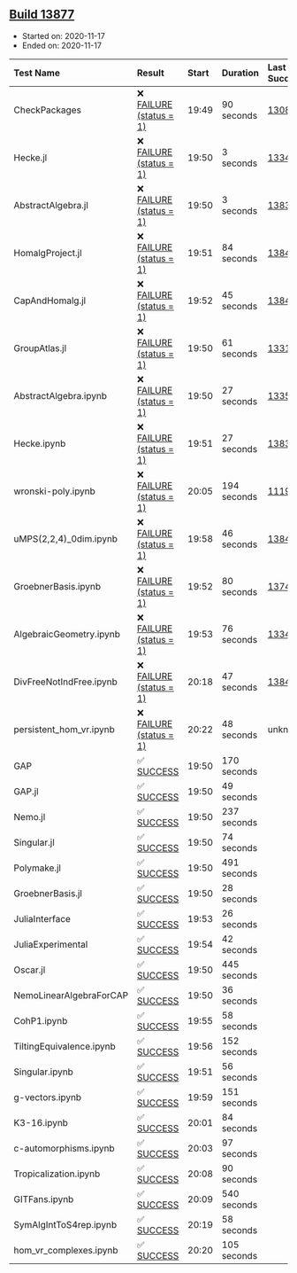 ## [Build 13877](https://oscarci.mathematik.uni-kl.de/job/oscar/13877/)

* Started on: 2020-11-17
* Ended on: 2020-11-17

| Test Name    | Result | Start | Duration | Last Success | First Failure |
|:-------------|:-------|:------|:---------|:-------------|:--------------|
| CheckPackages | ❌ [FAILURE (status = 1)](https://oscarci.mathematik.uni-kl.de/job/oscar/13877/artifact/logs/build-13877/CheckPackages.log) | 19:49 | 90 seconds | [13085](https://oscarci.mathematik.uni-kl.de/job/oscar/13085/) | [13086](https://oscarci.mathematik.uni-kl.de/job/oscar/13086/) |
| Hecke.jl | ❌ [FAILURE (status = 1)](https://oscarci.mathematik.uni-kl.de/job/oscar/13877/artifact/logs/build-13877/Hecke.jl.log) | 19:50 | 3 seconds | [13341](https://oscarci.mathematik.uni-kl.de/job/oscar/13341/) | [13342](https://oscarci.mathematik.uni-kl.de/job/oscar/13342/) |
| AbstractAlgebra.jl | ❌ [FAILURE (status = 1)](https://oscarci.mathematik.uni-kl.de/job/oscar/13877/artifact/logs/build-13877/AbstractAlgebra.jl.log) | 19:50 | 3 seconds | [13837](https://oscarci.mathematik.uni-kl.de/job/oscar/13837/) | [13838](https://oscarci.mathematik.uni-kl.de/job/oscar/13838/) |
| HomalgProject.jl | ❌ [FAILURE (status = 1)](https://oscarci.mathematik.uni-kl.de/job/oscar/13877/artifact/logs/build-13877/HomalgProject.jl.log) | 19:51 | 84 seconds | [13845](https://oscarci.mathematik.uni-kl.de/job/oscar/13845/) | [13846](https://oscarci.mathematik.uni-kl.de/job/oscar/13846/) |
| CapAndHomalg.jl | ❌ [FAILURE (status = 1)](https://oscarci.mathematik.uni-kl.de/job/oscar/13877/artifact/logs/build-13877/CapAndHomalg.jl.log) | 19:52 | 45 seconds | [13845](https://oscarci.mathematik.uni-kl.de/job/oscar/13845/) | [13846](https://oscarci.mathematik.uni-kl.de/job/oscar/13846/) |
| GroupAtlas.jl | ❌ [FAILURE (status = 1)](https://oscarci.mathematik.uni-kl.de/job/oscar/13877/artifact/logs/build-13877/GroupAtlas.jl.log) | 19:50 | 61 seconds | [13311](https://oscarci.mathematik.uni-kl.de/job/oscar/13311/) | [13312](https://oscarci.mathematik.uni-kl.de/job/oscar/13312/) |
| AbstractAlgebra.ipynb | ❌ [FAILURE (status = 1)](https://oscarci.mathematik.uni-kl.de/job/oscar/13877/artifact/logs/build-13877/AbstractAlgebra.ipynb.log) | 19:50 | 27 seconds | [13355](https://oscarci.mathematik.uni-kl.de/job/oscar/13355/) | [13356](https://oscarci.mathematik.uni-kl.de/job/oscar/13356/) |
| Hecke.ipynb | ❌ [FAILURE (status = 1)](https://oscarci.mathematik.uni-kl.de/job/oscar/13877/artifact/logs/build-13877/Hecke.ipynb.log) | 19:51 | 27 seconds | [13837](https://oscarci.mathematik.uni-kl.de/job/oscar/13837/) | [13838](https://oscarci.mathematik.uni-kl.de/job/oscar/13838/) |
| wronski-poly.ipynb | ❌ [FAILURE (status = 1)](https://oscarci.mathematik.uni-kl.de/job/oscar/13877/artifact/logs/build-13877/wronski-poly.ipynb.log) | 20:05 | 194 seconds | [11192](https://oscarci.mathematik.uni-kl.de/job/oscar/11192/) | [11193](https://oscarci.mathematik.uni-kl.de/job/oscar/11193/) |
| uMPS(2,2,4)_0dim.ipynb | ❌ [FAILURE (status = 1)](https://oscarci.mathematik.uni-kl.de/job/oscar/13877/artifact/logs/build-13877/uMPS-2-2-4-_0dim.ipynb.log) | 19:58 | 46 seconds | [13841](https://oscarci.mathematik.uni-kl.de/job/oscar/13841/) | [13842](https://oscarci.mathematik.uni-kl.de/job/oscar/13842/) |
| GroebnerBasis.ipynb | ❌ [FAILURE (status = 1)](https://oscarci.mathematik.uni-kl.de/job/oscar/13877/artifact/logs/build-13877/GroebnerBasis.ipynb.log) | 19:52 | 80 seconds | [13748](https://oscarci.mathematik.uni-kl.de/job/oscar/13748/) | [13749](https://oscarci.mathematik.uni-kl.de/job/oscar/13749/) |
| AlgebraicGeometry.ipynb | ❌ [FAILURE (status = 1)](https://oscarci.mathematik.uni-kl.de/job/oscar/13877/artifact/logs/build-13877/AlgebraicGeometry.ipynb.log) | 19:53 | 76 seconds | [13341](https://oscarci.mathematik.uni-kl.de/job/oscar/13341/) | [13342](https://oscarci.mathematik.uni-kl.de/job/oscar/13342/) |
| DivFreeNotIndFree.ipynb | ❌ [FAILURE (status = 1)](https://oscarci.mathematik.uni-kl.de/job/oscar/13877/artifact/logs/build-13877/DivFreeNotIndFree.ipynb.log) | 20:18 | 47 seconds | [13845](https://oscarci.mathematik.uni-kl.de/job/oscar/13845/) | [13846](https://oscarci.mathematik.uni-kl.de/job/oscar/13846/) |
| persistent_hom_vr.ipynb | ❌ [FAILURE (status = 1)](https://oscarci.mathematik.uni-kl.de/job/oscar/13877/artifact/logs/build-13877/persistent_hom_vr.ipynb.log) | 20:22 | 48 seconds | unknown | unknown |
| GAP | ✅ [SUCCESS](https://oscarci.mathematik.uni-kl.de/job/oscar/13877/artifact/logs/build-13877/GAP.log) | 19:50 | 170 seconds |  |  |
| GAP.jl | ✅ [SUCCESS](https://oscarci.mathematik.uni-kl.de/job/oscar/13877/artifact/logs/build-13877/GAP.jl.log) | 19:50 | 49 seconds |  |  |
| Nemo.jl | ✅ [SUCCESS](https://oscarci.mathematik.uni-kl.de/job/oscar/13877/artifact/logs/build-13877/Nemo.jl.log) | 19:50 | 237 seconds |  |  |
| Singular.jl | ✅ [SUCCESS](https://oscarci.mathematik.uni-kl.de/job/oscar/13877/artifact/logs/build-13877/Singular.jl.log) | 19:50 | 74 seconds |  |  |
| Polymake.jl | ✅ [SUCCESS](https://oscarci.mathematik.uni-kl.de/job/oscar/13877/artifact/logs/build-13877/Polymake.jl.log) | 19:50 | 491 seconds |  |  |
| GroebnerBasis.jl | ✅ [SUCCESS](https://oscarci.mathematik.uni-kl.de/job/oscar/13877/artifact/logs/build-13877/GroebnerBasis.jl.log) | 19:50 | 28 seconds |  |  |
| JuliaInterface | ✅ [SUCCESS](https://oscarci.mathematik.uni-kl.de/job/oscar/13877/artifact/logs/build-13877/JuliaInterface.log) | 19:53 | 26 seconds |  |  |
| JuliaExperimental | ✅ [SUCCESS](https://oscarci.mathematik.uni-kl.de/job/oscar/13877/artifact/logs/build-13877/JuliaExperimental.log) | 19:54 | 42 seconds |  |  |
| Oscar.jl | ✅ [SUCCESS](https://oscarci.mathematik.uni-kl.de/job/oscar/13877/artifact/logs/build-13877/Oscar.jl.log) | 19:50 | 445 seconds |  |  |
| NemoLinearAlgebraForCAP | ✅ [SUCCESS](https://oscarci.mathematik.uni-kl.de/job/oscar/13877/artifact/logs/build-13877/NemoLinearAlgebraForCAP.log) | 19:50 | 36 seconds |  |  |
| CohP1.ipynb | ✅ [SUCCESS](https://oscarci.mathematik.uni-kl.de/job/oscar/13877/artifact/logs/build-13877/CohP1.ipynb.log) | 19:55 | 58 seconds |  |  |
| TiltingEquivalence.ipynb | ✅ [SUCCESS](https://oscarci.mathematik.uni-kl.de/job/oscar/13877/artifact/logs/build-13877/TiltingEquivalence.ipynb.log) | 19:56 | 152 seconds |  |  |
| Singular.ipynb | ✅ [SUCCESS](https://oscarci.mathematik.uni-kl.de/job/oscar/13877/artifact/logs/build-13877/Singular.ipynb.log) | 19:51 | 56 seconds |  |  |
| g-vectors.ipynb | ✅ [SUCCESS](https://oscarci.mathematik.uni-kl.de/job/oscar/13877/artifact/logs/build-13877/g-vectors.ipynb.log) | 19:59 | 151 seconds |  |  |
| K3-16.ipynb | ✅ [SUCCESS](https://oscarci.mathematik.uni-kl.de/job/oscar/13877/artifact/logs/build-13877/K3-16.ipynb.log) | 20:01 | 84 seconds |  |  |
| c-automorphisms.ipynb | ✅ [SUCCESS](https://oscarci.mathematik.uni-kl.de/job/oscar/13877/artifact/logs/build-13877/c-automorphisms.ipynb.log) | 20:03 | 97 seconds |  |  |
| Tropicalization.ipynb | ✅ [SUCCESS](https://oscarci.mathematik.uni-kl.de/job/oscar/13877/artifact/logs/build-13877/Tropicalization.ipynb.log) | 20:08 | 90 seconds |  |  |
| GITFans.ipynb | ✅ [SUCCESS](https://oscarci.mathematik.uni-kl.de/job/oscar/13877/artifact/logs/build-13877/GITFans.ipynb.log) | 20:09 | 540 seconds |  |  |
| SymAlgIntToS4rep.ipynb | ✅ [SUCCESS](https://oscarci.mathematik.uni-kl.de/job/oscar/13877/artifact/logs/build-13877/SymAlgIntToS4rep.ipynb.log) | 20:19 | 58 seconds |  |  |
| hom_vr_complexes.ipynb | ✅ [SUCCESS](https://oscarci.mathematik.uni-kl.de/job/oscar/13877/artifact/logs/build-13877/hom_vr_complexes.ipynb.log) | 20:20 | 105 seconds |  |  |
